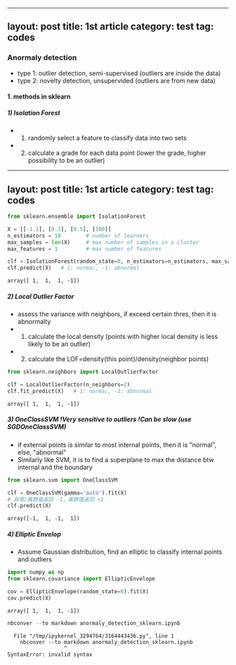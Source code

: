 
---
layout: post
title: 1st article
category: test
tag: codes
---

### Anormaly detection 
- type 1: outlier detection, semi-supervised (outliers are inside the data)
- type 2: novelty detection, unsupervided (outliers are from new data)

#### 1. methods in sklearn
##### 1) Isolation Forest 
- 1) randomly select a feature to classify data into two sets
- 2) calculate a grade for each data point (lower the grade, higher possibility to be an outlier)

---
layout: post
title: 1st article
category: test
tag: codes
---


```python
from sklearn.ensemble import IsolationForest

X = [[-1.1], [0.3], [0.5], [100]]
n_estimators = 10        # number of learners
max_samples = len(X)     # max number of samples in a cluster
max_features = 1         # max number of features

clf = IsolationForest(random_state=0, n_estimators=n_estimators, max_samples=max_samples, max_features=max_features).fit(X)
clf.predict(X)   # 1: norma;, -1: abnormal
```




    array([ 1,  1,  1, -1])



##### 2) Local Outlier Factor
- assess the variance with neighbors, if exceed certain thres, then it is abnormalty
- 1) calculate the local density (points with higher local density is less likely to be an outlier)
- 2) calculate the LOF=density(this point)/density(neighbor points)


```python
from sklearn.neighbors import LocalOutlierFactor

clf = LocalOutlierFactor(n_neighbors=2)
clf.fit_predict(X)   # 1: norma;, -1: abnormal
```




    array([ 1,  1,  1, -1])



##### 3) OneClassSVM !Very sensitive to outliers !Can be slow (use SGDOneClassSVM)
- if external points is similar to most internal points, then it is "normal", else, "abnormal" 
- Similarly like SVM, it is to find a superplane to max the distance btw internal and the boundary


```python
from sklearn.svm import OneClassSVM

clf = OneClassSVM(gamma='auto').fit(X)
# 异常/离群值返回 -1，离群值返回 +1
clf.predict(X)
```




    array([-1,  1, -1,  1])



##### 4) Elliptic Envelop
- Assume Gaussian distribution, find an elliptic to classify internal points and outliers


```python
import numpy as np
from sklearn.covariance import EllipticEnvelope

cov = EllipticEnvelope(random_state=0).fit(X)
cov.predict(X)
```




    array([ 1,  1,  1, -1])




```python
nbconver --to markdown anormaly_detection_sklearn.ipynb
```


      File "/tmp/ipykernel_3294764/3164443436.py", line 1
        nbconver --to markdown anormaly_detection_sklearn.ipynb
                      ^
    SyntaxError: invalid syntax




```python

```
